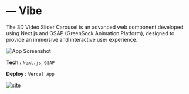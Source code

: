 
# ― Vibe
The 3D Video Slider Carousel is an advanced web component developed using Next.js and GSAP (GreenSock Animation Platform), designed to provide an immersive and interactive user experience.

![App Screenshot](https://b.top4top.io/p_3165gkoqk1.png)

**Tech :** `Next.js`, `GSAP`

**Deploy :** `Vercel App`


[![site](https://img.shields.io/badge/view_site-000?style=for-the-badge&logo=codemagic&logoColor=C3E628)](https://v1be.vercel.app/)
